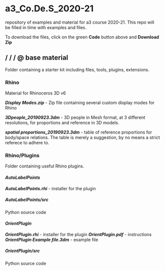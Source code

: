 # a3_Co.De.S_2020-21
repository of examples and material for a3 course 2020-21.  This repo will be filled in time with examples and files.

To download the files, click on the green **Code** button above and **Download Zip**  
  
## / / / @ base material
Folder containing a starter kit including files, tools, plugins, extensions.  
### Rhino
Material for Rhinoceros 3D v6  
  
**_Display Modes.zip_** - Zip file containing several custom display modes for Rhino  
  
**_3Dpeople_20190923.3dm_** - 3D people in Mesh format, at 3 different resolutions, for proportions and reference in 3D models.  
  
**_spatial proportions_20190923.3dm_** - table of reference proportions for body/space relations. The table is merely a suggestion, by no means a strict referece to adhere to.  
### Rhino/Plugins
Folder containing useful Rhino plugins.  

#### _AutoLabelPoints_
**_AutoLabelPoints.rhi_** - installer for the plugin

##### AutoLabelPoints/src
Python source code

#### _OrientPlugin_
**_OrientPlugin.rhi_** - installer for the plugin
**_OrientPlugin.pdf_** - instructions
**_OrientPlugin Example file.3dm_** - example file

##### OrientPlugin/src
Python source code
